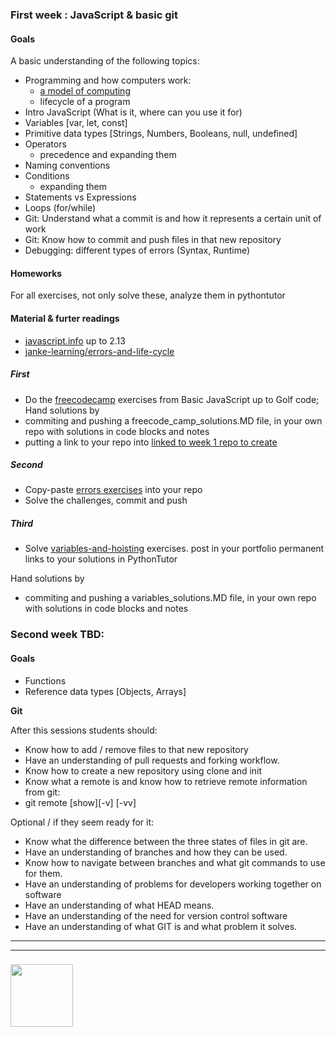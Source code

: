 ### First week : JavaScript & basic git

#### Goals
A basic understanding of the following topics:

- Programming and how computers work:
  - [a model of computing](https://docs.google.com/presentation/d/1uKGPsFpv5BzRzzkvz2TaplWSx_oelMOlUHa0zg770vY/edit#slide=id.p)
  - lifecycle of a program
- Intro JavaScript (What is it, where can you use it for)
- Variables [var, let, const]
- Primitive data types [Strings, Numbers, Booleans, null, undefined]
- Operators
  - precedence and expanding them
- Naming conventions
- Conditions
  - expanding them
- Statements vs Expressions
- Loops (for/while)
- Git: Understand what a commit is and how it represents a certain unit of work
- Git: Know how to commit and push files in that new repository
- Debugging: different types of errors (Syntax, Runtime)

#### Homeworks
For all exercises, not only solve these, analyze them in pythontutor

#### Material & furter readings
- [javascript.info](http://javascript.info/) up to 2.13
- [janke-learning/errors-and-life-cycle](https://github.com/janke-learning/errors-and-life-cycle)

##### First
- Do the [freecodecamp](http://learn.freecodecamp.org) exercises from Basic JavaScript up to Golf code;
Hand solutions by
- commiting and pushing a freecode_camp_solutions.MD file, in your own repo with solutions in code blocks and notes
- putting a link to your repo into [linked to week 1 repo to create]()

##### Second
- Copy-paste [errors exercises](https://github.com/janke-learning/errors) into your repo
- Solve the challenges, commit and push

##### Third
- Solve [variables-and-hoisting](https://github.com/janke-learning/variables-and-hoisting) exercises.  post in your portfolio permanent links to your solutions in PythonTutor

Hand solutions by
- commiting and pushing a variables_solutions.MD file, in your own repo with solutions in code blocks and notes


### Second week TBD:

#### Goals
- Functions
- Reference data types [Objects, Arrays]




**Git**

After this sessions students should:

- Know how to add / remove files to that new repository
- Have an understanding of pull requests and forking workflow.
- Know how to create a new repository using clone and init
- Know what a remote is and know how to retrieve remote information from git:
- git remote [show][-v] [-vv]

Optional / if they seem ready for it:

- Know what the difference between the three states of files in git are.
- Have an understanding of branches and how they can be used.
- Know how to navigate between branches and what git commands to use for them.
- Have an understanding of problems for developers working together on software
- Have an understanding of what HEAD means.
- Have an understanding of the need for version control software
- Have an understanding of what GIT is and what problem it solves.




___
___
### <a href="https://hackyourfuture.be" target="_blank"><img src="https://pbs.twimg.com/profile_images/984474625009741824/Bs_qKx6-_400x400.jpg" width="100" height="100"></img></a>


